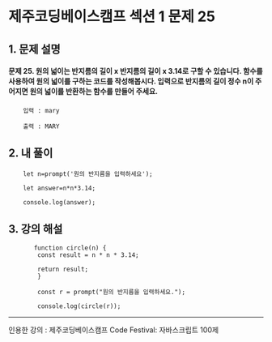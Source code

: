 # 제주코딩베이스캠프 섹션 1 문제 25

## 1. 문제 설명

#### 문제 25. 원의 넓이는 반지름의 길이 x 반지름의 길이 x 3.14로 구할 수 있습니다. 함수를 사용하여 원의 넓이를 구하는 코드를 작성해봅시다. 입력으로 반지름의 길이 정수 n이 주어지면 원의 넓이를 반환하는 함수를 만들어 주세요.

        입력 : mary

        출력 : MARY

## 2. 내 풀이

        let n=prompt('원의 반지름을 입력하세요');

        let answer=n*n*3.14;

        console.log(answer);

## 3. 강의 해설

           function circle(n) {
            const result = n * n * 3.14;

            return result;
            }

            const r = prompt("원의 반지름을 입력하세요.");

            console.log(circle(r));

***

인용한 강의 : 제주코딩베이스캠프 Code Festival: 자바스크립트 100제